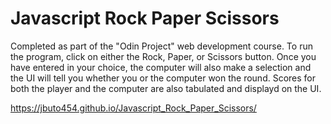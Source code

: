 # Javascript Rock Paper Scissors

Completed as part of the "Odin Project" web development course. To run the program, click on either the Rock, Paper, or Scissors button. Once you have entered in your choice, the computer will also make a selection and the UI will tell you whether you or the computer won the round. Scores for both the player and the computer are also tabulated and displayd on the UI. 

https://jbuto454.github.io/Javascript_Rock_Paper_Scissors/
